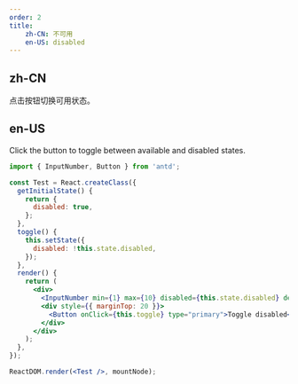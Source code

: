 ```yaml
---
order: 2
title: 
    zh-CN: 不可用
    en-US: disabled
---
```


## zh-CN

点击按钮切换可用状态。

## en-US

Click the button to toggle between available and disabled states.

````jsx
import { InputNumber, Button } from 'antd';

const Test = React.createClass({
  getInitialState() {
    return {
      disabled: true,
    };
  },
  toggle() {
    this.setState({
      disabled: !this.state.disabled,
    });
  },
  render() {
    return (
      <div>
        <InputNumber min={1} max={10} disabled={this.state.disabled} defaultValue={3} />
        <div style={{ marginTop: 20 }}>
          <Button onClick={this.toggle} type="primary">Toggle disabled</Button>
        </div>
      </div>
    );
  },
});

ReactDOM.render(<Test />, mountNode);
````
